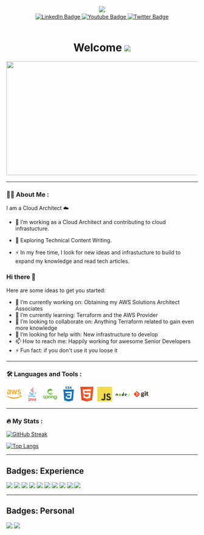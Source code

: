 <div id="header" align="center">
  <img src="https://media.giphy.com/media/M9kgjEsLG6LMbYC9dl/giphy.gif" width="100"/>
</div>
<div id="badges" align="center">
  <a href="https://www.linkedin.com/in/dominic-heningburg-b201b7119">
    <img src="https://img.shields.io/badge/LinkedIn-blue?style=for-the-badge&logo=linkedin&logoColor=white" alt="LinkedIn Badge"/>
  </a>
  <a href="your-youtube-URL">
    <img src="https://img.shields.io/badge/YouTube-red?style=for-the-badge&logo=youtube&logoColor=white" alt="Youtube Badge"/>
  </a>
  <a href="your-twitter-URL">
    <img src="https://img.shields.io/badge/Twitter-blue?style=for-the-badge&logo=twitter&logoColor=white" alt="Twitter Badge"/>
  </a>
</div>
<div align=center id=badge>
  <img src="https://komarev.com/ghpvc/?username=domhenin&style=flat-square&color=blue" alt=""/>
  <h1>
  Welcome
  <img src="https://media.giphy.com/media/hvRJCLFzcasrR4ia7z/giphy.gif" width="30px"/>
</h1>
</div>
<div align="center">
  <img src="https://media.giphy.com/media/9igGG6KxpY0eY0Sr5u/giphy.gif" width="600" height="300"/>
</div>

------

### :man_technologist: About Me :
I am a Cloud Architect :cloud:
- :telescope: I’m working as a Cloud Architect and contributing to cloud infrastucture.

- :seedling: Exploring Technical Content Writing.

- :zap: In my free time, I look for new ideas and infrastucture to build to expand my knowledge and read tech articles.



### Hi there 👋


Here are some ideas to get you started:

- 🔭 I’m currently working on: Obtaining my AWS Solutions Architect Associates
- 🌱 I’m currently learning: Terraform and the AWS Provider
- 👯 I’m looking to collaborate on: Anything Terraform related to gain even more knowledge
- 🤔 I’m looking for help with: New infrastructure to develop
- 📫 How to reach me: Happily working for awesome Senior Developers
- ⚡ Fun fact: if you don't use it you loose it
----

### :hammer_and_wrench: Languages and Tools :
<div>
  <img src="https://github.com/devicons/devicon/blob/master/icons/amazonwebservices/amazonwebservices-plain-wordmark.svg" title="AWS" alt="AWS" width="40" height="40"/>&nbsp;
  <img src="https://github.com/devicons/devicon/blob/master/icons/java/java-original-wordmark.svg" title="Java" alt="Java" width="40" height="40"/>&nbsp;
  <img src="https://github.com/devicons/devicon/blob/master/icons/spring/spring-original-wordmark.svg" title="Spring" alt="Spring" width="40" height="40"/>&nbsp;
  <img src="https://github.com/devicons/devicon/blob/master/icons/css3/css3-plain-wordmark.svg"  title="CSS3" alt="CSS" width="40" height="40"/>&nbsp;
  <img src="https://github.com/devicons/devicon/blob/master/icons/html5/html5-original.svg" title="HTML5" alt="HTML" width="40" height="40"/>&nbsp;
  <img src="https://github.com/devicons/devicon/blob/master/icons/javascript/javascript-original.svg" title="JavaScript" alt="JavaScript" width="40" height="40"/>&nbsp;
  <img src="https://github.com/devicons/devicon/blob/master/icons/nodejs/nodejs-original-wordmark.svg" title="NodeJS" alt="NodeJS" width="40" height="40"/>&nbsp;
  <img src="https://github.com/devicons/devicon/blob/master/icons/git/git-original-wordmark.svg" title="Git" **alt="Git" width="40" height="40"/>
</div>

---

### :fire: My Stats :
[![GitHub Streak](http://github-readme-streak-stats.herokuapp.com?user=domhenin&theme=dark&background=000000)](https://git.io/streak-stats)

[![Top Langs](https://github-readme-stats.vercel.app/api/top-langs/?username=domhenin&layout=compact&theme=vision-friendly-dark)](https://github.com/anuraghazra/github-readme-stats)

---

## Badges: Experience
<div>
<img src="https://img.shields.io/badge/Amazon_AWS-FF9900?style=for-the-badge&logo=amazonaws&logoColor=white"/>
<img src="https://img.shields.io/badge/Terraform-7B42BC?style=for-the-badge&logo=terraform&logoColor=white"/>
<img src="https://img.shields.io/badge/Docker-2CA5E0?style=for-the-badge&logo=docker&logoColor=white"/>
<img src="https://img.shields.io/badge/Apache-D22128?style=for-the-badge&logo=Apache&logoColor=white"/>
<img src="https://img.shields.io/badge/Nginx-009639?style=for-the-badge&logo=nginx&logoColor=white"/>
<img src="https://img.shields.io/badge/Shell_Script-121011?style=for-the-badge&logo=gnu-bash&logoColor=white"/>
<img src="https://img.shields.io/badge/Linux-FCC624?style=for-the-badge&logo=linux&logoColor=black"/>
<img src="https://img.shields.io/badge/Ubuntu-E95420?style=for-the-badge&logo=ubuntu&logoColor=white"/>
<img src="https://img.shields.io/badge/Debian-A81D33?style=for-the-badge&logo=debian&logoColor=white"/>
<img src="https://img.shields.io/badge/Windows-0078D6?style=for-the-badge&logo=windows&logoColor=white"/>
</div>

---

## Badges: Personal
<div>
<img src="https://img.shields.io/badge/VSCode-0078D4?style=for-the-badge&logo=visual%20studio%20code&logoColor=white"/>
<img src="https://img.shields.io/badge/Riot_Games-D32936?style=for-the-badge&logo=riot-games&logoColor=white"/>
</div>
